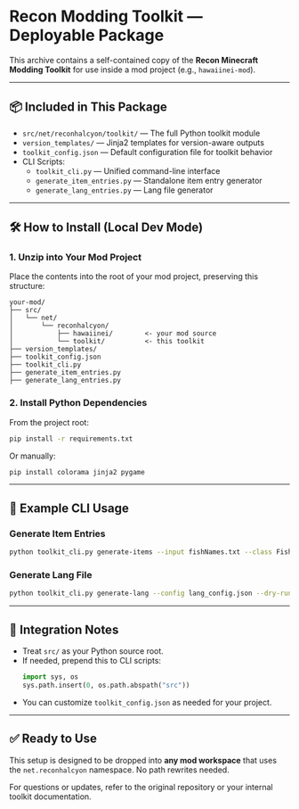 # Recon Modding Toolkit — Deployable Package

This archive contains a self-contained copy of the **Recon Minecraft Modding Toolkit** for use inside a mod project (e.g., `hawaiinei-mod`).

---

## 📦 Included in This Package

- `src/net/reconhalcyon/toolkit/` — The full Python toolkit module
- `version_templates/` — Jinja2 templates for version-aware outputs
- `toolkit_config.json` — Default configuration file for toolkit behavior
- CLI Scripts:
    - `toolkit_cli.py` — Unified command-line interface
    - `generate_item_entries.py` — Standalone item entry generator
    - `generate_lang_entries.py` — Lang file generator

---

## 🛠 How to Install (Local Dev Mode)

### 1. Unzip into Your Mod Project

Place the contents into the root of your mod project, preserving this structure:

```
your-mod/
├── src/
│   └── net/
│       └── reconhalcyon/
│           ├── hawaiinei/        <- your mod source
│           └── toolkit/          <- this toolkit
├── version_templates/
├── toolkit_config.json
├── toolkit_cli.py
├── generate_item_entries.py
├── generate_lang_entries.py
```

### 2. Install Python Dependencies

From the project root:

```bash
pip install -r requirements.txt
```

Or manually:
```bash
pip install colorama jinja2 pygame
```

---

## 🧪 Example CLI Usage

### Generate Item Entries
```bash
python toolkit_cli.py generate-items --input fishNames.txt --class FishItems --mcver 1.21.1 --output fishOutput.java
```

### Generate Lang File
```bash
python toolkit_cli.py generate-lang --config lang_config.json --dry-run --csv
```

---

## 🧩 Integration Notes

- Treat `src/` as your Python source root.
- If needed, prepend this to CLI scripts:
  ```python
  import sys, os
  sys.path.insert(0, os.path.abspath("src"))
  ```
- You can customize `toolkit_config.json` as needed for your project.

---

## ✅ Ready to Use

This setup is designed to be dropped into **any mod workspace** that uses the `net.reconhalcyon` namespace. No path rewrites needed.

For questions or updates, refer to the original repository or your internal toolkit documentation.
